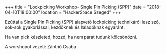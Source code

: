 +++
title = "Lockpicking Workshop- Single Pin Picking (SPP)"
date = "2018-04-10T18:00:00"
location = "HackerSpace Szeged"
+++

Ezúttal a Single Pin Picking (SPP) alapvető lockpicking technikáról lesz szó, sok-sok gyakorlással, kezdőknek és haladóknak egyaránt.

Ha van pick készleted, hozzd, ha nem párat tudunk kölcsönözni.

A worshopot vezeti: Zánthó Csaba

